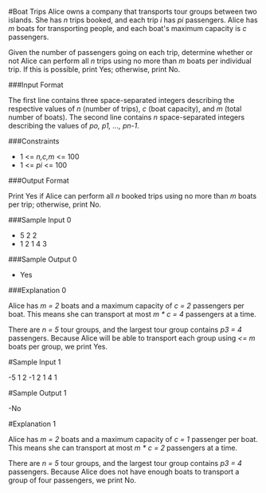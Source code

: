 #Boat Trips
Alice owns a company that transports tour groups between two islands. She has _n_ trips booked, and each trip _i_ has _pi_ passengers. Alice has _m_ boats for transporting people, and each boat's maximum capacity is _c_ passengers.

Given the number of passengers going on each trip, determine whether or not Alice can perform all _n_ trips using no more than _m_ boats per individual trip. If this is possible, print Yes; otherwise, print No.

###Input Format

The first line contains three space-separated integers describing the respective values of _n_ (number of trips), _c_ (boat capacity), and _m_ (total number of boats). 
The second line contains _n_ space-separated integers describing the values of _po, p1, ..., pn-1_.

###Constraints
- 1 <= _n,c,m_ <= 100
- 1 <= _pi_ <= 100

###Output Format

Print Yes if Alice can perform all _n_ booked trips using no more than _m_ boats per trip; otherwise, print No.

###Sample Input 0

- 5 2 2
- 1 2 1 4 3

###Sample Output 0

- Yes

###Explanation 0

Alice has _m = 2_ boats and a maximum capacity of _c = 2_ passengers per boat. This means she can transport at most _m * c = 4_  passengers at a time.

There are _n = 5_ tour groups, and the largest tour group contains _p3 = 4_ passengers. Because Alice will be able to transport each group using _<= m_ boats per group, we print Yes.

#Sample Input 1

-5 1 2
-1 2 1 4 1

#Sample Output 1

-No

#Explanation 1

Alice has _m = 2_ boats and a maximum capacity of _c = 1_ passenger per boat. This means she can transport at most _m * c = 2_ passengers at a time.

There are _n = 5_ tour groups, and the largest tour group contains _p3 = 4_ passengers. Because Alice does not have enough boats to transport a group of four passengers, we print No.

